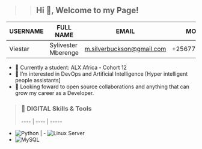 >> ## Hi 👋, Welcome to my Page!

USERNAME  | FULL NAME | EMAIL | MOBILE | LOCATION | PROFILE
--------- | ---------- | ----------- | ---------- | -------- | --------
Viestar | Sylivester Mberenge | m.silverbuckson@gmail.com | +256775056439 | Uganda | www.viestar.tech

- 🌱 Currently a student: ALX Africa - Cohort 12
- 👀 I’m interested in DevOps and Artificial Intelligence [Hyper intelligent people assistants]
- 💞️ Looking foward to open source collaborations and anything that can grow my career as a Developer.

> ### 🔧 DIGITAL Skills & Tools
> ---- | ---- | -----
- ![Python](https://img.shields.io/badge/-Python-3776AB?style=flat-square&logo=Python&logoColor=white)  | - ![Linux Server](https://img.shields.io/badge/-Linux_Server-333?style=flat-square&logo=Linux&logoColor=white)
- ![MySQL](https://img.shields.io/badge/-MySQL-4479A1?style=flat-square&logo=MySQL&logoColor=white) 
<!---
Viestar/Viestar is a ✨ special ✨ repository because its `README.md` (this file) appears on your GitHub profile.
You can click the Preview link to take a look at your changes.
--->
